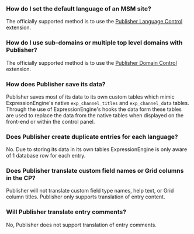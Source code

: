 ### How do I set the default language of an MSM site?
The officially supported method is to use the <a href="https://boldminded.com/add-ons/publisher-language-control">Publisher Language Control</a> extension.

### How do I use sub-domains or multiple top level domains with Publisher?
The officially supported method is to use the <a href="https://boldminded.com/add-ons/publisher-domain-control">Publisher Domain Control</a> extension.

### How does Publisher save its data?
Publisher saves most of its data to its own custom tables which mimic ExpressionEngine's native ``exp_channel_titles`` and ``exp_channel_data`` tables. Through the use of ExpressionEngine's hooks the data form these tables are used to replace the data from the native tables when displayed on the front-end or within the control panel.

### Does Publisher create duplicate entries for each language?
No. Due to storing its data in its own tables ExpressionEngine is only aware of 1 database row for each entry.

### Does Publisher translate custom field names or Grid columns in the CP?
Publisher will not translate custom field type names, help text, or Grid column titles. Publisher only supports translation of entry content.

### Will Publisher translate entry comments?
No, Publisher does not support translation of entry comments.

